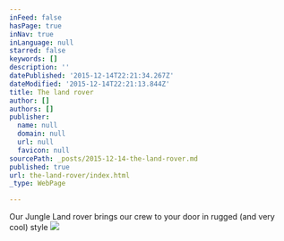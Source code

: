 ```yaml
---
inFeed: false
hasPage: true
inNav: true
inLanguage: null
starred: false
keywords: []
description: ''
datePublished: '2015-12-14T22:21:34.267Z'
dateModified: '2015-12-14T22:21:13.844Z'
title: The land rover
author: []
authors: []
publisher:
  name: null
  domain: null
  url: null
  favicon: null
sourcePath: _posts/2015-12-14-the-land-rover.md
published: true
url: the-land-rover/index.html
_type: WebPage

---
```

Our Jungle Land rover brings our crew to your door in rugged (and very cool) style
![](https://the-grid-user-content.s3-us-west-2.amazonaws.com/745d6638-4a85-44c1-9f2c-51b4784aed8d.jpg)